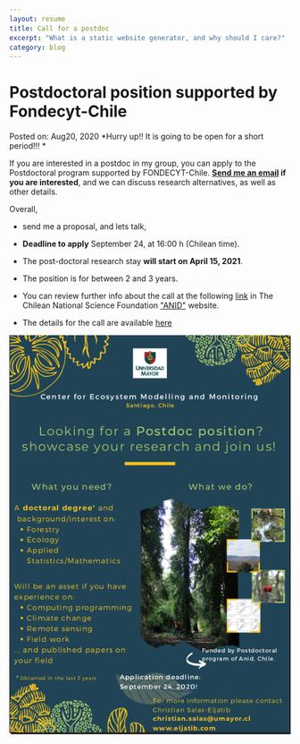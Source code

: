 ```yaml
---
layout: resume
title: Call for a postdoc
excerpt: "What is a static website generator, and why should I care?"
category: blog
---
```


# Postdoctoral position supported by Fondecyt-Chile
Posted on: Aug20, 2020
*Hurry up!! It is going to be open for a short period!!! *

If you are interested in a postdoc in my group, you can apply to the Postdoctoral program supported by FONDECYT-Chile. **[Send me an email](mailto:cseljatib@gmail.com) if you are interested**, and we can discuss research alternatives, as well as other details.

Overall, 
* send me a proposal, and lets talk, 
* **Deadline to apply** September 24, at 16:00 h (Chilean time).
* The post-doctoral research stay **will start on April 15, 2021**.
* The position is for between 2 and 3 years.

* You can review further info about the call at the following [link](https://www.anid.cl/concursos/concurso/?id=454) in The Chilean National Science Foundation ["ANID"](https://www.anid.cl) website. 
* The details for the call are available [here](https://s3.amazonaws.com/documentos.anid.cl/fondecyt/2021/postdoctorado/BasesConcursoPostdoctorado2021.pdf)



![](images/flyerPostDocFondecyt.png)
